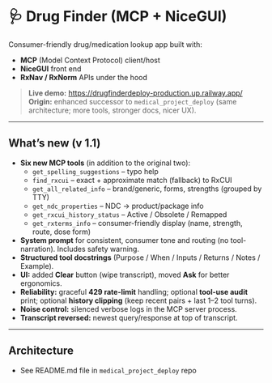 # 🩺 Drug Finder (MCP + NiceGUI)

Consumer-friendly drug/medication lookup app built with:
- **MCP** (Model Context Protocol) client/host
- **NiceGUI** front end
- **RxNav / RxNorm** APIs under the hood

> **Live demo:** https://drugfinderdeploy-production.up.railway.app/  
> **Origin:** enhanced successor to `medical_project_deploy` (same architecture; more tools, stronger docs, nicer UX).

---

## What’s new (v 1.1)
- **Six new MCP tools** (in addition to the original two):
  - `get_spelling_suggestions` – typo help
  - `find_rxcui` – exact + approximate match (fallback) to RxCUI
  - `get_all_related_info` – brand/generic, forms, strengths (grouped by TTY)
  - `get_ndc_properties` – NDC → product/package info
  - `get_rxcui_history_status` – Active / Obsolete / Remapped
  - `get_rxterms_info` – consumer-friendly display (name, strength, route, dose form)
- **System prompt** for consistent, consumer tone and routing (no tool-narration). Includes safety warning.
- **Structured tool docstrings** (Purpose / When / Inputs / Returns / Notes / Example).
- **UI:** added **Clear** button (wipe transcript), moved **Ask** for better ergonomics.
- **Reliability:** graceful **429 rate-limit** handling; optional **tool-use audit** print; optional **history clipping** (keep recent pairs + last 1–2 tool turns).
- **Noise control:** silenced verbose logs in the MCP server process.
- **Transcript reversed:** newest query/response at top of transcript.
---

## Architecture
- See README.md file in `medical_project_deploy` repo 
